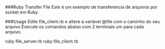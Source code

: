 ###Ruby Transfer File
Este é um exemplo de transferencia de arquivos por socket em Ruby.

###Usage
Edite file_client.rb e altere a variável @file com o caminho do seu arquivo
Execute os comandos abaixo com 2 terminais um para cada arquivo.

ruby file_server.rb
ruby file_client.rb